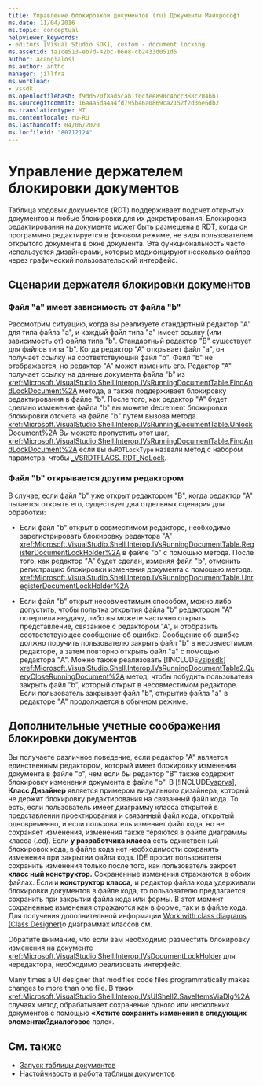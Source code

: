 ```yaml
---
title: Управление блокировкой документов (ru) Документы Майкрософт
ms.date: 11/04/2016
ms.topic: conceptual
helpviewer_keywords:
- editors [Visual Studio SDK], custom - document locking
ms.assetid: fa1ce513-eb7d-42bc-b6e8-cb2433d051d5
author: acangialosi
ms.author: anthc
manager: jillfra
ms.workload:
- vssdk
ms.openlocfilehash: f9dd520f8ad5cab1f0cfee890c4bcc388c204bb1
ms.sourcegitcommit: 16a4a5da4a4fd795b46a0869ca2152f2d36e6db2
ms.translationtype: MT
ms.contentlocale: ru-RU
ms.lasthandoff: 04/06/2020
ms.locfileid: "80712124"
---
```

# <a name="document-lock-holder-management"></a>Управление держателем блокировки документов

Таблица ходовых документов (RDT) поддерживает подсчет открытых документов и любые блокировки для их декретирования. Блокировка редактирования на документе может быть размещена в RDT, когда он программно редактируется в фоновом режиме, не видя пользователем открытого документа в окне документа. Эта функциональность часто используется дизайнерами, которые модифицируют несколько файлов через графический пользовательский интерфейс.

## <a name="document-lock-holder-scenarios"></a>Сценарии держателя блокировки документов

### <a name="file-a-has-a-dependence-on-file-b"></a>Файл "а" имеет зависимость от файла "b"

Рассмотрим ситуацию, когда вы реализуете стандартный редактор "A" для типа файла "a", и каждый файл типа "a" имеет ссылку (или зависимость от) файла типа "b". Стандартный редактор "B" существует для файлов типа "b". Когда редактор "А" открывает файл "a", он получает ссылку на соответствующий файл "b". Файл "b" не отображается, но редактор "А" может изменить его. Редактор "А" получает ссылку на данные документа файла "b" из <xref:Microsoft.VisualStudio.Shell.Interop.IVsRunningDocumentTable.FindAndLockDocument%2A> метода, а также поддерживает блокировку редактирования в файле "b". После того, как редактор "A" будет сделано изменение файла "b" вы можете decrement блокировки блокировки отсчета на файле "b" путем вызова метода. <xref:Microsoft.VisualStudio.Shell.Interop.IVsRunningDocumentTable.UnlockDocument%2A> Вы можете пропустить этот шаг, <xref:Microsoft.VisualStudio.Shell.Interop.IVsRunningDocumentTable.FindAndLockDocument%2A> если вы `dwRDTLockType` назвали метод с набором параметра, чтобы [_VSRDTFLAGS. RDT_NoLock](<xref:Microsoft.VisualStudio.Shell.Interop._VSRDTFLAGS.RDT_NoLock>).

### <a name="file-b-is-opened-by-a-different-editor"></a>Файл "b" открывается другим редактором

В случае, если файл "b" уже открыт редактором "B", когда редактор "А" пытается открыть его, существует два отдельных сценария для обработки:

- Если файл "b" открыт в совместимом редакторе, необходимо зарегистрировать блокировку редактора "А" <xref:Microsoft.VisualStudio.Shell.Interop.IVsRunningDocumentTable.RegisterDocumentLockHolder%2A> в файле "b" с помощью метода. После того, как редактор "A" будет сделан, изменяя файл "b", отменить регистрацию блокировки изменения документа с помощью метода. <xref:Microsoft.VisualStudio.Shell.Interop.IVsRunningDocumentTable.UnregisterDocumentLockHolder%2A>

- Если файл "b" открыт несовместимым способом, можно либо допустить, чтобы попытка открытия файла "b" редактором "A" потерпела неудачу, либо вы можете частично открыть представление, связанное с редактором "А", и отобразить соответствующее сообщение об ошибке. Сообщение об ошибке должно поручить пользователю закрыть файл "b" в несовместимом редакторе, а затем повторно открыть файл "a" с помощью редактора "A". Можно также реализовать [!INCLUDE[vsipsdk](../extensibility/includes/vsipsdk_md.md)] <xref:Microsoft.VisualStudio.Shell.Interop.IVsRunningDocumentTable2.QueryCloseRunningDocument%2A> метод, чтобы побудить пользователя закрыть файл "b", который открыт в несовместимом редакторе. Если пользователь закрывает файл "b", открытие файла "a" в редакторе "A" продолжается в обычном режиме.

## <a name="additional-document-edit-lock-considerations"></a>Дополнительные учетные соображения блокировки документов

Вы получаете различное поведение, если редактор "А" является единственным редактором, который имеет блокировку изменения документа в файле "b", чем если бы редактор "B" также содержит блокировку изменения документа в файле "b". В [!INCLUDE[vsprvs](../code-quality/includes/vsprvs_md.md)], **Класс Дизайнер** является примером визуального дизайнера, который не держит блокировку редактирования на связанный файл кода. То есть, если пользователь имеет диаграмму класса открытой в представлении проектирования и связанный файл кода, открытый одновременно, и если пользователь изменяет файл кода, но не сохраняет изменения, изменения также теряются в файле диаграммы класса (.cd). Если **у разработчика класса** есть единственный блокировок кода, в файле кода нет необходимости сохранять изменения при закрытии файла кода. IDE просит пользователя сохранить изменения только после того, как пользователь закроет **класс ный конструктор.** Сохраненные изменения отражаются в обоих файлах. Если и **конструктор класса,** и редактор файла кода удерживали блокировки документов в файле кода, то пользователю предлагается сохранить при закрытии файла кода или формы. В этот момент сохраненные изменения отражаются как в форме, так и в файле кода. Для получения дополнительной информации [Work with class diagrams (Class Designer)](../ide/class-designer/designing-and-viewing-classes-and-types.md)о диаграммах классов см.

Обратите внимание, что если вам необходимо разместить блокировку изменения на документе <xref:Microsoft.VisualStudio.Shell.Interop.IVsDocumentLockHolder> для нередактора, необходимо реализовать интерфейс.

Many times a UI designer that modifies code files programmatically makes changes to more than one file. В таких <xref:Microsoft.VisualStudio.Shell.Interop.IVsUIShell2.SaveItemsViaDlg%2A> случаях метод обрабатывает сохранение одного или нескольких документов с помощью **«Хотите сохранить изменения в следующих элементах?диалоговое** поле».

## <a name="see-also"></a>См. также

- [Запуск таблицы документов](../extensibility/internals/running-document-table.md)
- [Настойчивость и работа таблицы документов](../extensibility/internals/persistence-and-the-running-document-table.md)
